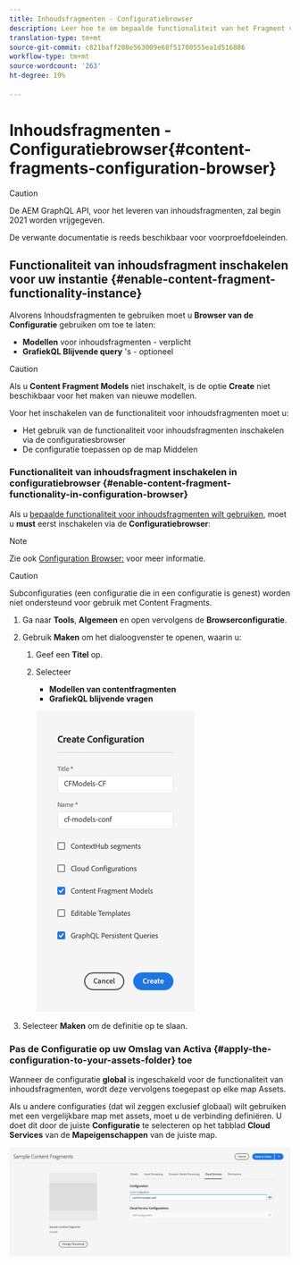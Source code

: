 ```yaml
---
title: Inhoudsfragmenten - Configuratiebrowser
description: Leer hoe te om bepaalde functionaliteit van het Fragment van de Inhoud in Browser van de Configuratie toe te laten.
translation-type: tm+mt
source-git-commit: c821baff208e563009e68f51700555ea1d516886
workflow-type: tm+mt
source-wordcount: '263'
ht-degree: 19%

---
```



# Inhoudsfragmenten - Configuratiebrowser{#content-fragments-configuration-browser}

>[!CAUTION]
>
>De AEM GraphQL API, voor het leveren van inhoudsfragmenten, zal begin 2021 worden vrijgegeven.
>
>De verwante documentatie is reeds beschikbaar voor voorproefdoeleinden.

## Functionaliteit van inhoudsfragment inschakelen voor uw instantie {#enable-content-fragment-functionality-instance}

Alvorens Inhoudsfragmenten te gebruiken moet u **Browser van de Configuratie** gebruiken om toe te laten:

* **Modellen**  voor inhoudsfragmenten - verplicht
* **GrafiekQL Blijvende query** &#39;s - optioneel

>[!CAUTION]
>
>Als u **Content Fragment Models** niet inschakelt, is de optie **Create** niet beschikbaar voor het maken van nieuwe modellen.

Voor het inschakelen van de functionaliteit voor inhoudsfragmenten moet u:

* Het gebruik van de functionaliteit voor inhoudsfragmenten inschakelen via de configuratiesbrowser
* De configuratie toepassen op de map Middelen

### Functionaliteit van inhoudsfragment inschakelen in configuratiebrowser {#enable-content-fragment-functionality-in-configuration-browser}

Als u [bepaalde functionaliteit voor inhoudsfragmenten wilt gebruiken](#creating-a-content-fragment-model), moet u **must** eerst inschakelen via de **Configuratiebrowser**:

>[!NOTE]
>
>Zie ook [Configuration Browser:](/help/implementing/developing/introduction/configurations.md#using-configuration-browser) voor meer informatie.

>[!CAUTION]
>
>Subconfiguraties (een configuratie die in een configuratie is genest) worden niet ondersteund voor gebruik met Content Fragments.

1. Ga naar **Tools**, **Algemeen** en open vervolgens de **Browserconfiguratie**.

1. Gebruik **Maken** om het dialoogvenster te openen, waarin u:

   1. Geef een **Titel** op.
   1. Selecteer
      * **Modellen van contentfragmenten**
      * **GrafiekQL blijvende vragen**

      ![Configuratie definiëren](assets/cfm-conf-01.png)


1. Selecteer **Maken** om de definitie op te slaan.

<!-- 1. Select the location appropriate to your website. -->

### Pas de Configuratie op uw Omslag van Activa {#apply-the-configuration-to-your-assets-folder} toe

Wanneer de configuratie **global** is ingeschakeld voor de functionaliteit van inhoudsfragmenten, wordt deze vervolgens toegepast op elke map Assets.

Als u andere configuraties (dat wil zeggen exclusief globaal) wilt gebruiken met een vergelijkbare map met assets, moet u de verbinding definiëren. U doet dit door de juiste **Configuratie** te selecteren op het tabblad **Cloud Services** van de **Mapeigenschappen** van de juiste map.

![Configuratie toepassen](assets/cfm-conf-02.png)